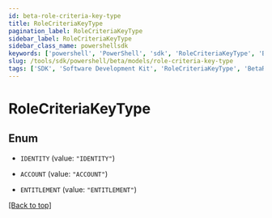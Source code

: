 ```yaml
---
id: beta-role-criteria-key-type
title: RoleCriteriaKeyType
pagination_label: RoleCriteriaKeyType
sidebar_label: RoleCriteriaKeyType
sidebar_class_name: powershellsdk
keywords: ['powershell', 'PowerShell', 'sdk', 'RoleCriteriaKeyType', 'BetaRoleCriteriaKeyType'] 
slug: /tools/sdk/powershell/beta/models/role-criteria-key-type
tags: ['SDK', 'Software Development Kit', 'RoleCriteriaKeyType', 'BetaRoleCriteriaKeyType']
---
```



# RoleCriteriaKeyType

## Enum


* `IDENTITY` (value: `"IDENTITY"`)

* `ACCOUNT` (value: `"ACCOUNT"`)

* `ENTITLEMENT` (value: `"ENTITLEMENT"`)


[[Back to top]](#) 

